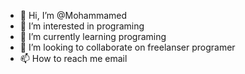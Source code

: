 - 👋 Hi, I’m @Mohammamed
- 👀 I’m interested in programing
- 🌱 I’m currently learning programing
- 💞️ I’m looking to collaborate on freelanser programer
- 📫 How to reach me email

<!---
Mohammamed/Mohammamed is a ✨ special ✨ repository because its `README.md` (this file) appears on your GitHub profile.
You can click the Preview link to take a look at your changes.
--->
